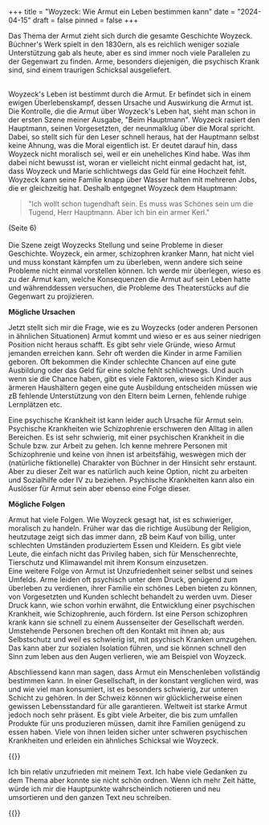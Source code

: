 +++
title = "Woyzeck: Wie Armut ein Leben bestimmen kann"
date = "2024-04-15"
draft = false
pinned = false
+++
<!--StartFragment-->

Das Thema der Armut zieht sich durch die gesamte Geschichte Woyzeck.  Büchner's Werk spielt in den 1830ern, als es reichlich weniger soziale Unterstützung gab als heute, aber es sind immer noch viele Parallelen zu der Gegenwart zu finden. Arme, besonders diejenigen, die psychisch Krank sind, sind einem traurigen Schicksal ausgeliefert.

\
Woyzeck's Leben ist bestimmt durch die Armut. Er befindet sich in einem ewigen Überlebenskampf, dessen Ursache und Auswirkung die Armut ist. Die Kontrolle, die die Armut über Woyzeck's Leben hat, sieht man schon in der ersten Szene meiner Ausgabe, "Beim Hauptmann". Woyzeck rasiert den Hauptmann, seinen Vorgesetzten, der neunmalklug über die Moral spricht. Dabei, so stellt sich für den Leser schnell heraus, hat der Hauptmann selbst keine Ahnung, was die Moral eigentlich ist. Er deutet darauf hin, dass Woyzeck nicht moralisch sei, weil er ein uneheliches Kind habe. Was ihm dabei nicht bewusst ist, woran er vielleicht nicht einmal gedacht hat, ist, dass Woyzeck und Marie schlichtwegs das Geld für eine Hochzeit fehlt. Woyzeck kann seine Familie knapp über Wasser halten mit mehreren Jobs, die er gleichzeitig hat. Deshalb entgegnet Woyzeck dem Hauptmann:

> "Ich wollt schon tugendhaft sein. Es muss was Schönes sein um die Tugend, Herr Hauptmann. Aber ich bin ein armer Kerl." 

(Seite 6)\
\
Die Szene zeigt Woyzecks Stellung und seine Probleme in dieser Geschichte. Woyzeck, ein armer, schizophren kranker Mann, hat nicht viel und muss konstant kämpfen um zu überleben, wenn andere sich seine Probleme nicht einmal vorstellen können. Ich werde mir überlegen, wieso es zu der Armut kam, welche Konsequenzen die Armut auf sein Leben hatte und währenddessen versuchen, die Probleme des Theaterstücks auf die Gegenwart zu projizieren. 

**Mögliche Ursachen**

Jetzt stellt sich mir die Frage, wie es zu Woyzecks (oder anderen Personen in ähnlichen Situationen) Armut kommt und wieso er es aus seiner niedrigen Position nicht heraus schafft. Es gibt sehr viele Gründe, wieso Armut jemanden erreichen kann. Sehr oft werden die Kinder in arme Familien geboren. Oft bekommen die Kinder schlechte Chancen auf eine gute Ausbildung oder das Geld für eine solche fehlt schlichtwegs. Und auch wenn sie die Chance haben, gibt es viele Faktoren, wieso sich Kinder aus ärmeren Haushältern gegen eine gute Ausbildung entscheiden müssen wie zB fehlende Unterstützung von den Eltern beim Lernen, fehlende ruhige Lernplätzen etc.

Eine psychische Krankheit ist kann leider auch Ursache für Armut sein. Psychische Krankheiten wie Schizophrenie erschweren den Alltag in allen Bereichen. Es ist sehr schwierig, mit einer psychischen Krankheit in die Schule bzw. zur Arbeit zu gehen. Ich kenne mehrere Personen mit Schizophrenie und keine von ihnen ist arbeitsfähig, weswegen mich der (natürliche fiktionelle) Charakter von Büchner in der Hinsicht sehr erstaunt. Aber zu dieser Zeit war es natürlich auch keine Option, nicht zu arbeiten und Sozialhilfe oder IV zu beziehen. Psychische Krankheiten kann also ein Auslöser für Armut sein aber ebenso eine Folge dieser. 

**Mögliche Folgen**

Armut hat viele Folgen. Wie Woyzeck gesagt hat, ist es schwieriger, moralisch zu handeln. Früher war das die richtige Ausübung der Religion, heutzutage zeigt sich das immer dann, zB beim Kauf von billig, unter schlechten Umständen produziertem Essen und Kleidern. Es gibt viele Leute, die einfach nicht das Privileg haben, sich für Menschenrechte, Tierschutz und Klimawandel mit ihrem Konsum einzusetzen.\
Eine weitere Folge von Armut ist Unzufriedenheit seiner selbst und seines Umfelds. Arme leiden oft psychisch unter dem Druck, genügend zum überleben zu verdienen, ihrer Familie ein schönes Leben bieten zu können, von Vorgesetzten und Kunden schlecht behandelt zu werden uvm. Dieser Druck kann, wie schon vorhin erwähnt, die Entwicklung einer psychischen Krankheit, wie Schizophrenie, auch fördern. Ist eine Person schizophren krank kann sie schnell zu einem Aussenseiter der Gesellschaft werden. Umstehende Personen brechen oft den Kontakt mit ihnen ab; aus Selbstschutz und weil es schwierig ist, mit psychisch Kranken umzugehen. Das kann aber zur sozialen Isolation führen, und sie können schnell den Sinn zum leben aus den Augen verlieren, wie am Beispiel von Woyzeck.

Abschliessend kann man sagen, dass Armut ein Menschenleben vollständig bestimmen kann. In einer Gesellschaft, in der konstant verglichen wird, was und wie viel man konsumiert, ist es besonders schwierig, zur unteren Schicht zu gehören. In der Schweiz können wir glücklicherweise einen gewissen Lebensstandard für alle garantieren. Weltweit ist starke Armut jedoch noch sehr präsent. Es gibt viele Arbeiter, die bis zum umfallen Produkte für uns produzieren müssen, damit ihre Familien genügend zu essen haben. Viele von ihnen leiden sicher unter schweren psychischen Krankheiten und erleiden ein ähnliches Schicksal wie Woyzeck. 

<!--EndFragment-->

{{<box>}}

Ich bin relativ unzufrieden mit meinem Text. Ich habe viele Gedanken zu dem Thema aber konnte sie nicht schön ordnen. Wenn ich mehr Zeit hätte, würde ich mir die Hauptpunkte wahrscheinlich notieren und neu umsortieren und den ganzen Text neu schreiben.

{{</box>}}